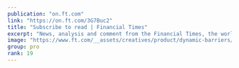 ```yaml
---
publication: "on.ft.com"
link: "https://on.ft.com/3G7Buc2"
title: "Subscribe to read | Financial Times"
excerpt: "News, analysis and comment from the Financial Times, the worldʼs leading global business publication"
image: "https://www.ft.com/__assets/creatives/product/dynamic-barriers/markets.jpg"
group: pro
rank: 19
---
```

